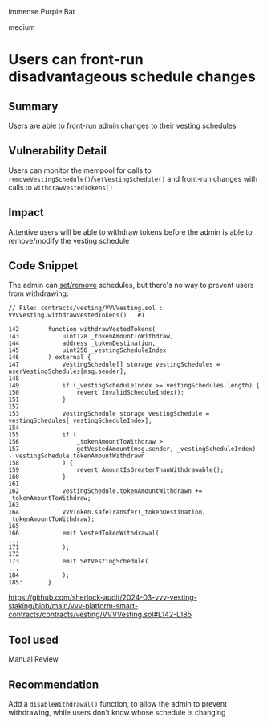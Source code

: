 Immense Purple Bat

medium

# Users can front-run disadvantageous schedule changes

## Summary

Users are able to front-run admin changes to their vesting schedules


## Vulnerability Detail

Users can monitor the mempool for calls to `removeVestingSchedule()`/`setVestingSchedule()` and front-run changes with calls to `withdrawVestedTokens()`


## Impact

Attentive users will be able to withdraw tokens before the admin is able to remove/modify the vesting schedule


## Code Snippet

The admin can [set/remove](https://github.com/sherlock-audit/2024-03-vvv-vesting-staking/blob/main/vvv-platform-smart-contracts/contracts/vesting/VVVVesting.sol#L317-L371) schedules, but there's no way to prevent users from withdrawing:

```solidity
// File: contracts/vesting/VVVVesting.sol : VVVVesting.withdrawVestedTokens()   #1

142        function withdrawVestedTokens(
143            uint128 _tokenAmountToWithdraw,
144            address _tokenDestination,
145            uint256 _vestingScheduleIndex
146        ) external {
147            VestingSchedule[] storage vestingSchedules = userVestingSchedules[msg.sender];
148    
149            if (_vestingScheduleIndex >= vestingSchedules.length) {
150                revert InvalidScheduleIndex();
151            }
152    
153            VestingSchedule storage vestingSchedule = vestingSchedules[_vestingScheduleIndex];
154    
155            if (
156                _tokenAmountToWithdraw >
157                getVestedAmount(msg.sender, _vestingScheduleIndex) - vestingSchedule.tokenAmountWithdrawn
158            ) {
159                revert AmountIsGreaterThanWithdrawable();
160            }
161    
162            vestingSchedule.tokenAmountWithdrawn += _tokenAmountToWithdraw;
163    
164            VVVToken.safeTransfer(_tokenDestination, _tokenAmountToWithdraw);
165    
166            emit VestedTokenWithdrawal(
...
171            );
172    
173            emit SetVestingSchedule(
...
184            );
185:       }
```
https://github.com/sherlock-audit/2024-03-vvv-vesting-staking/blob/main/vvv-platform-smart-contracts/contracts/vesting/VVVVesting.sol#L142-L185


## Tool used

Manual Review


## Recommendation

Add a `disableWithdrawal()` function, to allow the admin to prevent withdrawing, while users don't know whose schedule is changing